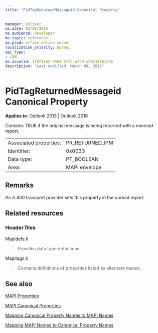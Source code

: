```yaml
---
title: "PidTagReturnedMessageid Canonical Property"
 
 
manager: soliver
ms.date: 03/09/2015
ms.audience: Developer
ms.topic: reference
ms.prod: office-online-server
localization_priority: Normal
api_type:
- COM
ms.assetid: 1f0f13e2-7554-41fc-a7a9-a90c34181c96
description: "Last modified: March 09, 2015"
---
```


# PidTagReturnedMessageid Canonical Property

  
  
**Applies to**: Outlook 2013 | Outlook 2016 
  
Contains TRUE if the original message is being returned with a nonread report.
  
|||
|:-----|:-----|
|Associated properties:  <br/> |PR_RETURNED_IPM  <br/> |
|Identifier:  <br/> |0x0033  <br/> |
|Data type:  <br/> |PT_BOOLEAN  <br/> |
|Area:  <br/> |MAPI envelope  <br/> |
   
## Remarks

An X.400 transport provider sets this property in the unread report.
  
## Related resources

### Header files

Mapidefs.h
  
> Provides data type definitions.
    
Mapitags.h
  
> Contains definitions of properties listed as alternate names.
    
## See also



[MAPI Properties](mapi-properties.md)
  
[MAPI Canonical Properties](mapi-canonical-properties.md)
  
[Mapping Canonical Property Names to MAPI Names](mapping-canonical-property-names-to-mapi-names.md)
  
[Mapping MAPI Names to Canonical Property Names](mapping-mapi-names-to-canonical-property-names.md)

